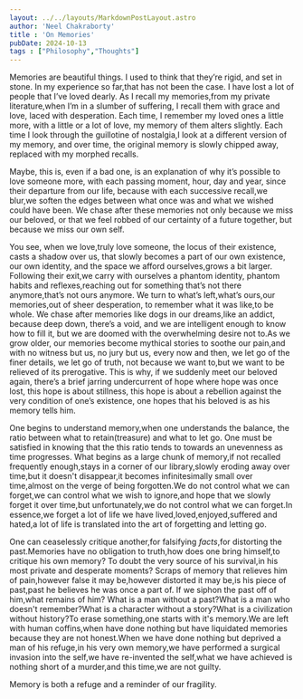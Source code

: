 ```yaml
---
layout: ../../layouts/MarkdownPostLayout.astro
author: 'Neel Chakraborty'
title : 'On Memories'
pubDate: 2024-10-13
tags : ["Philosophy","Thoughts"]
---
```


Memories are beautiful things. I used to think that they’re rigid, and set in stone. In my experience so far,that has not been the case. I have lost a lot of people that I’ve loved dearly. As I recall my memories,from my private literature,when I’m in a slumber of suffering, I recall them with grace and love, laced with desperation. Each time, I remember my loved ones a little more, with a little or a lot of love, my memory of them alters slightly. Each time I look through the guillotine of nostalgia,I look at a different version of my memory, and over time, the original memory is slowly chipped away, replaced with my morphed recalls. 

Maybe, this is, even if a bad one, is an explanation of why it’s possible to love someone more, with each passing moment, hour, day and year, since their departure from our life, because with each successive recall,we blur,we soften the edges between what once was and what we wished could have been. We chase after these memories not only because we miss our beloved, or that we feel robbed of our certainty of a future together, but because we miss our own self. 

You see, when we love,truly love someone, the locus of their existence, casts a shadow over us, that slowly becomes a part of our own existence, our own identity, and the space we afford ourselves,grows a bit larger. Following their exit,we carry with ourselves a phantom identity, phantom habits and reflexes,reaching out for something that’s not there anymore,that’s not ours anymore. We turn to what’s left,what’s ours,our memories,out of sheer desperation, to remember what it was like,to be whole. We chase after memories like dogs in our dreams,like an addict, because deep down, there’s a void, and we are intelligent enough to know how to fill it, but we are doomed with the overwhelming desire not to.As we grow older, our memories become mythical stories to soothe our pain,and with no witness but us, no jury but us, every now and then, we let go of the finer details, we let go of truth, not because we want to,but we want to be relieved of its prerogative. This is why, if we suddenly meet our beloved again, there’s a brief jarring undercurrent of hope where hope was once lost, this hope is about stillness, this hope is about a rebellion against the very condition of one’s existence, one hopes that his beloved is as his memory tells him.

One begins to understand memory,when one understands the balance, the ratio between what to retain(treasure) and what to let go. One must be satisfied in knowing that the this ratio tends to towards an unevenness as time progresses. What begins as a large chunk of memory,if not recalled frequently enough,stays in a corner of our library,slowly eroding away over time,but it doesn't disappear,it becomes infinitesimally small over time,almost on the verge of being forgotten.We do not control what we can forget,we can control what we wish to ignore,and hope that we slowly forget it over time,but unfortunately,we do not control what we can forget.In essence,we forget a lot of life we have lived,loved,enjoyed,suffered and hated,a lot of life is translated into the art of forgetting and letting go.

One can ceaselessly critique another,for falsifying _facts_,for distorting the past.Memories have no obligation to truth,how does one bring himself,to critique his own memory? To doubt the very source of his survival,in his most private and desperate moments? Scraps of memory that relieves him of pain,however false it may be,however distorted it may be,is his piece of past,past he believes he was once a part of. If we siphon the past off of him,what remains of him? What is a man without a past?What is a man who doesn't remember?What is a character without a story?What is a civilization without history?To erase something,one starts with it's memory.We are left with human coffins,when have done nothing but have liquidated memories because they are not honest.When we have done nothing but deprived a man of his refuge,in his very own memory,we have performed a surgical invasion into the self,we have re-invented the self,what we have achieved is nothing short of a murder,and this time,we are not guilty.  

Memory is both a refuge and a reminder of our fragility.




